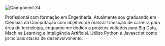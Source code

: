 ![Component 34](https://github.com/FilipeLiima/FilipeLiima/assets/131200594/654c979f-57e2-4bfb-9c36-370fe30e964d)



Profissional com formação em Engenharia. Atualmente sou graduando em Ciências 
da Computação com objetivo de realizar transição de carreira para área de 
tecnologia, enquanto me dedico a projetos voltados para Big Data, Machine 
Learning e Inteligência Artificial. Utilizo Python e Javascript como principais stacks de 
desenvolvimento.
